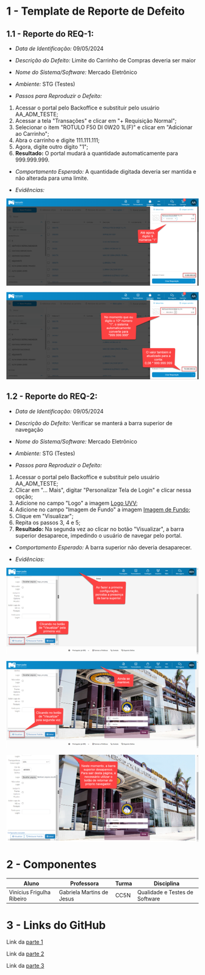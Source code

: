 # 1 - Template de Reporte de Defeito

## 1.1 - Reporte do REQ-1:

- *Data de Identificação:* 09/05/2024
- *Descrição do Defeito:* Limite do Carrinho de Compras deveria ser maior
- *Nome do Sistema/Software:* Mercado Eletrônico
- *Ambiente:* STG (Testes)

- *Passos para Reproduzir o Defeito:*

1. Acessar o portal pelo Backoffice e substituir pelo usuário AA_ADM_TESTE;
2. Acessar a tela "Transações" e clicar em "+ Requisição Normal";
3. Selecionar o item "ROTULO F50 DI 0W20 1L(F)" e clicar em "Adicionar ao Carrinho";
4. Abra o carrinho e digite 111.111.111;
5. Agora, digite outro dígito "1";
6. **Resultado:** O portal mudará a quantidade automaticamente para 999.999.999.

- *Comportamento Esperado:*
A quantidade digitada deveria ser mantida e não alterada para uma limite.

- *Evidências:*

![Carrinho de compras com unidade de 9 dígitos](images/evidencias/carrinho1.png)

![Carrinho de compras com unidade de 10 dígitos](images/evidencias/carrinho2.png)

## 1.2 - Reporte do REQ-2:

- *Data de Identificação:* 09/05/2024
- *Descrição do Defeito:* Verificar se manterá a barra superior de navegação
- *Nome do Sistema/Software:* Mercado Eletrônico
- *Ambiente:* STG (Testes)

- *Passos para Reproduzir o Defeito:*

1. Acessar o portal pelo Backoffice e substituir pelo usuário AA_ADM_TESTE;
2. Clicar em "... Mais", digitar "Personalizar Tela de Login" e clicar nessa opção;
3. Adicione no campo "Logo" a imagem [Logo UVV](https://github.com/vinifrigulha/UVV/blob/main/Qualidade%20de%20Testes/images/testes/logo_uvv.png);
4. Adicione no campo "Imagem de Fundo" a imagem [Imagem de Fundo](https://github.com/vinifrigulha/UVV/blob/main/Qualidade%20de%20Testes/images/testes/wallpaper_uvv.png);
5. Clique em "Visualizar";
6. Repita os passos 3, 4 e 5;
7. **Resultado:** Na segunda vez ao clicar no botão "Visualizar", a barra superior desaparece, impedindo o usuário de navegar pelo portal.

- *Comportamento Esperado:*
A barra superior não deveria desaparecer.

- *Evidências:*

![Barra superior é mantida](images/evidencias/tela_login1.png)

![Barra superior ainda é mantida](images/evidencias/tela_login2.png)

![Barra superior desaparece](images/evidencias/tela_login3.png)

# 2 - Componentes

| Aluno                     | Professora                | Turma | Disciplina                     |
| ------------------------- | ------------------------- | ----- | ------------------------------ |
| Vinícius Frigulha Ribeiro | Gabriela Martins de Jesus | CC5N  | Qualidade e Testes de Software |

# 3 - Links do GitHub

Link da [parte 1](https://github.com/vinifrigulha/UVV/blob/main/Qualidade%20de%20Testes/projeto_parte1.md)

Link da [parte 2](https://github.com/vinifrigulha/UVV/blob/main/Qualidade%20de%20Testes/projeto_parte2.md)

Link da [parte 3](https://github.com/vinifrigulha/UVV/blob/main/Qualidade%20de%20Testes/projeto_parte3.md)
